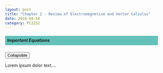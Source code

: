 ```yaml
---
layout: post
title: "Chapter 2 - Review of Electromagnetism and Vector Calculus"
date: 2016-04-18
category: PC2232
---
```


<h5><div style="padding:7px;background-color:#63C1BA;line-height:1.2;">
Important Equations
</div></h5>

<button data-toggle="collapse" data-target="#demo">Collapsible</button>

<div id="demo" class="collapse">
Lorem ipsum dolor text....
</div>



